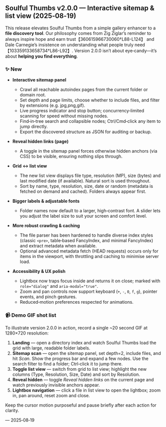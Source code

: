 ## Soulful Thumbs v2.0.0 — Interactive sitemap & list view (2025‑08‑19)

This release elevates Soulful Thumbs from a simple gallery enhancer to a **file discovery tool**.  Our philosophy comes from Zig Ziglar’s reminder to always inspire hope and earn trust【360615966730060†L88-L124】 and Dale Carnegie’s insistence on understanding what people truly need【103359133658734†L86-L92】.  Version 2.0.0 isn’t about eye‑candy—it’s about **helping you find everything**.

### ✨ New

* **Interactive sitemap panel**
  * Crawl all reachable autoindex pages from the current folder or domain root.
  * Set depth and page limits, choose whether to include files, and filter by extensions (e.g. jpg,png,gif).
  * Live progress indicator and stop button; concurrency‑limited scanning for speed without missing nodes.
  * Find‑in‑tree search and collapsible nodes; Ctrl/Cmd‑click any item to jump directly.
  * Export the discovered structure as JSON for auditing or backup.

* **Reveal hidden links (page)**
  * A toggle in the sitemap panel forces otherwise hidden anchors (via CSS) to be visible, ensuring nothing slips through.

* **Grid ↔ list view**
  * The new list view displays file type, resolution (MP), size (bytes) and last modified date (if available).  Natural sort is used throughout.
  * Sort by name, type, resolution, size, date or random (metadata is fetched on demand and cached).  Folders always appear first.

* **Bigger labels & adjustable fonts**
  * Folder names now default to a larger, high‑contrast font.  A slider lets you adjust the label size to suit your screen and comfort level.

* **More robust crawling & caching**
  * The file parser has been hardened to handle diverse index styles (classic `<pre>`, table‑based FancyIndex, and minimal FancyIndex) and extract metadata when available.
  * Optional advanced metadata fetch (HEAD requests) occurs only for items in the viewport, with throttling and caching to minimise server load.

* **Accessibility & UX polish**
  * Lightbox now traps focus inside and returns it on close; marked with `role="dialog"` and `aria-modal="true"`.
  * Zoom and pan controls now support keyboard (`+`, `-`, `0`, `f`, `g`), pointer events, and pinch gestures.
  * Reduced‑motion preferences respected for animations.

### 📹 Demo GIF shot list

To illustrate version 2.0.0 in action, record a single ~20 second GIF at 1280×720 resolution:

1. **Landing** — open a directory index and watch Soulful Thumbs load the grid with large, readable folder labels.
2. **Sitemap scan** — open the sitemap panel, set depth=2, include files, and hit *Scan*.  Show the progress bar and expand a few nodes.  Use the search filter to find a folder; Ctrl‑click it to jump there.
3. **Toggle list view** — switch from grid to list view; highlight the new columns (Type, Resolution, Size, Date) and sort by Resolution.
4. **Reveal hidden** — toggle *Reveal hidden links* on the current page and watch previously invisible anchors appear.
5. **Lightbox navigation** — click a file in list view to open the lightbox; zoom in, pan around, reset zoom and close.

Keep the cursor motion purposeful and pause briefly after each action for clarity.

— 2025‑08‑19
